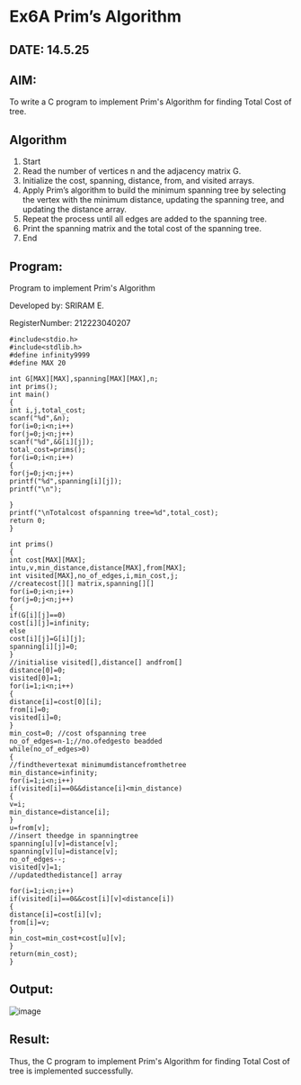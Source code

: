 # Ex6A Prim’s Algorithm
## DATE: 14.5.25

## AIM:
To write a C program to implement Prim's Algorithm for finding Total Cost of tree.

## Algorithm
1.	Start
2.	Read the number of vertices n and the adjacency matrix G.
3.	Initialize the cost, spanning, distance, from, and visited arrays.
4.	Apply Prim’s algorithm to build the minimum spanning tree by selecting the vertex with the minimum distance, updating the spanning tree, and updating the distance array.
5.	Repeat the process until all edges are added to the spanning tree.
6.	Print the spanning matrix and the total cost of the spanning tree.
7.	End
  

## Program:

Program to implement Prim's Algorithm

Developed by: SRIRAM E.

RegisterNumber: 212223040207

```
#include<stdio.h>
#include<stdlib.h>
#define infinity9999
#define MAX 20

int G[MAX][MAX],spanning[MAX][MAX],n;
int prims();
int main()
{
int i,j,total_cost;
scanf("%d",&n);
for(i=0;i<n;i++)
for(j=0;j<n;j++)
scanf("%d",&G[i][j]);
total_cost=prims();
for(i=0;i<n;i++)
{
for(j=0;j<n;j++)
printf("%d",spanning[i][j]);
printf("\n");
 
}
printf("\nTotalcost ofspanning tree=%d",total_cost);
return 0;
}

int prims()
{
int cost[MAX][MAX];
intu,v,min_distance,distance[MAX],from[MAX];
int visited[MAX],no_of_edges,i,min_cost,j;
//createcost[][] matrix,spanning[][]
for(i=0;i<n;i++)
for(j=0;j<n;j++)
{
if(G[i][j]==0)
cost[i][j]=infinity;
else
cost[i][j]=G[i][j];
spanning[i][j]=0;
}
//initialise visited[],distance[] andfrom[]
distance[0]=0;
visited[0]=1;
for(i=1;i<n;i++)
{
distance[i]=cost[0][i];
from[i]=0;
visited[i]=0;
}
min_cost=0; //cost ofspanning tree
no_of_edges=n-1;//no.ofedgesto beadded
while(no_of_edges>0)
{
//findthevertexat minimumdistancefromthetree
min_distance=infinity;
for(i=1;i<n;i++)
if(visited[i]==0&&distance[i]<min_distance)
{
v=i;
min_distance=distance[i];
}
u=from[v];
//insert theedge in spanningtree
spanning[u][v]=distance[v];
spanning[v][u]=distance[v];
no_of_edges--;
visited[v]=1;
//updatedthedistance[] array
 
for(i=1;i<n;i++)
if(visited[i]==0&&cost[i][v]<distance[i])
{
distance[i]=cost[i][v];
from[i]=v;
}
min_cost=min_cost+cost[u][v];
}
return(min_cost);
}
```

## Output:
![image](https://github.com/user-attachments/assets/9fd8f390-4fb9-492a-92aa-62b82cf253a0)



## Result:
Thus, the C program to implement Prim's Algorithm for finding Total Cost of tree is implemented successfully.
